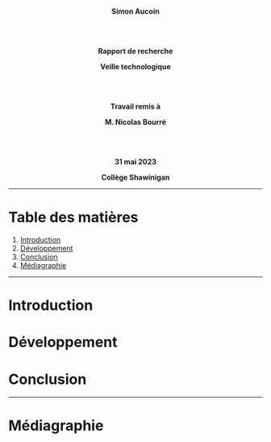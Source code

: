 <div align="center">

<br/>

**Simon Aucoin**

<br/><br/>

**Rapport de recherche**
  
**Veille technologique**

<br/><br/>

**Travail remis à**

**M. Nicolas Bourré**

<br/><br/>

**31 mai 2023**

**Collège Shawinigan**

</div>

---

# Table des matières
1. [Introduction](#Introduction)
2. [Développement](#Développement)
3. [Conclusion](#Conclusion)
4. [Médiagraphie](#Médiagraphie)

---

# Introduction

# Développement

# Conclusion

---

# Médiagraphie

